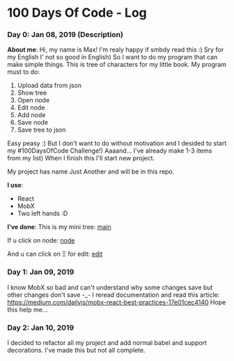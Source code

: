 # 100 Days Of Code - Log

### Day 0: Jan 08, 2019 (Description)

**About me**: Hi, my name is Max! I'm realy happy if smbdy read this :) Sry for my English I' not so good in English)
So I want to do my program that can make simple things. This is tree of characters for my little book. My program must to do:
<ol>
  <li>Upload data from json</li>
  <li>Show tree</li>
  <li>Open node</li>
  <li>Edit node</li>
  <li>Add node</li>
  <li>Save node</li>
  <li>Save tree to json</li>
</ol>

Easy peasy :) But I don't want to do without motivation and I desided to start my #100DaysOfCode Challenge!)
Aaaand... I've already make 1-3 items from my list) When I finish this I'll start new project.

My project has name Just Another and will be in this repo. 

**I use**: 
<ul>
 <li>React</li>
 <li>MobX</li>
 <li>Two left hands :D</li>
</ul>

**I've done**:
This is my mini tree: 
[main](img/main.png)

If u click on node:
[node](img/Shadow.png)

And u can click on &Xi; for edit:
[edit](img/Edit.png)

### Day 1: Jan 09, 2019

I know MobX so bad and can't understand why some changes save but other changes don't save -_-
I reread documentation and read this article: https://medium.com/dailyjs/mobx-react-best-practices-17e01cec4140
Hope this help me...

### Day 2: Jan 10, 2019

I decided to refactor all my project and add normal babel and support decorations. I've made this but not all complete.